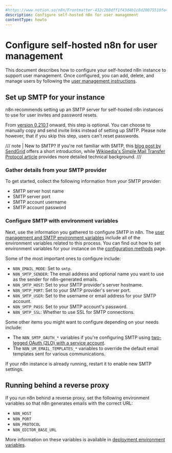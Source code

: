 ```yaml
---
#https://www.notion.so/n8n/Frontmatter-432c2b8dff1f43d4b1c8d20075510fe4
description: Configure self-hosted n8n for user management
contentType: howto
---
```


# Configure self-hosted n8n for user management

This document describes how to configure your self-hosted n8n instance to support user management. Once configured, you can add, delete, and manage users by following the [user management instructions](/user-management/manage-users.md).

## Set up SMTP for your instance

n8n recommends setting up an SMTP server for self-hosted n8n instances to use for user invites and password resets.

From [version 0.210.1](/release-notes/0-x.md#n8n02101) onward, this step is optional. You can choose to manually copy and send invite links instead of setting up SMTP. Please note however, that if you skip this step, users can't reset passwords.

/// note | New to SMTP?
If you're not familiar with SMTP, this [blog post by SendGrid](https://sendgrid.com/blog/what-is-an-smtp-server/) offers a short introduction, while [Wikipedia's Simple Mail Transfer Protocol article](https://en.wikipedia.org/wiki/Simple_Mail_Transfer_Protocol) provides more detailed technical background.
///

### Gather details from your SMTP provider

To get started, collect the following information from your SMTP provider:

* SMTP server host name
* SMTP server port
* SMTP account username
* SMTP account password

### Configure SMTP with environment variables

Next, use the information you gathered to configure SMTP in n8n. The [user management and SMTP environment variables](/hosting/configuration/environment-variables.md#user-management-smtp-and-two-factor-authentication) include all of the environment variables related to this process. You can find out how to set environment variables for your instance on the [configuration methods](/hosting/configuration/configuration-methods.md) page.

Some of the most important ones to configure include:

* `N8N_EMAIL_MODE`: Set to `smtp`.
* `N8N_SMTP_SENDER`: The email address and optional name you want to use as the sender for n8n-generated emails.
* `N8N_SMTP_HOST`: Set to your SMTP provider's server hostname.
* `N8N_SMTP_PORT`: Set to your SMTP provider's server port.
* `N8N_SMTP_USER`: Set to the username or email address for your SMTP account.
* `N8N_SMTP_PASS`: Set to your SMTP account's password.
* `N8N_SMTP_SSL`: Whether to use SSL for SMTP connections.

Some other items you might want to configure depending on your needs include:

* The `N8N_SMTP_OAUTH_*` variables if you're configuring SMTP using [two-legged OAuth (2LO) with a service account](https://developers.google.com/identity/protocols/oauth2/service-account).
* The `N8N_UM_EMAIL_TEMPLATES_*` variables to override the default email templates sent for various communications.

If your n8n instance is already running, restart it to enable new SMTP settings.

## Running behind a reverse proxy

If you run n8n behind a reverse proxy, set the following environment variables so that n8n generates emails with the correct URL:

* `N8N_HOST`
* `N8N_PORT`
* `N8N_PROTOCOL`
* `N8N_EDITOR_BASE_URL`  

More information on these variables is available in [deployment environment variables](/hosting/configuration/environment-variables.md#deployment).
